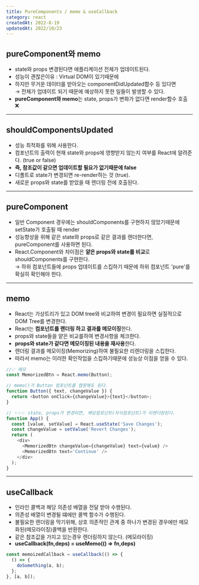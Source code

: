 ```yaml
---
title: PureComponents / memo & useCallback
category: react
createdAt: 2022-8-19
updatedAt: 2022/10/23
---
```


## pureComponent와 memo

- state와 props 변경된다면 애플리케이션 전체가 업데이트된다.
- 성능이 괜찮은이유 : Virtual DOM이 있기때문에
- 하지만 무거운 데이터를 받아오는 componentDidUpdated함수 등 있다면  
  → 전체가 업데이트 되기 때문에 예상하지 못한 일들이 발생할 수 있다.
- **pureComponent와 memo**는 state, props가 변화가 없다면 render함수 호출 ❌

---

## shouldComponentsUpdated

- 성능 최적화를 위해 사용한다.
- 컴포넌트의 출력이 현재 state와 props에 영향받지 않는지 여부를 React에 알려준다. (true or false)
- **즉, 참조값이 같으면 업데이트할 필요가 없기때문에 false**
- 디폴트로 state가 변경되면 re-render하는 것 (true).
- 새로운 props와 state를 받았을 때 렌더링 전에 호출된다.

---

## pureComponent

- 일반 Component 경우에는 shouldComponents를 구현하지 않았기때문에 setState가 호출될 때 render
- 성능향상을 위해 같은 state와 props로 같은 결과를 렌더한다면, pureComponent를 사용하면 된다.
- React.Component와 차이점은 **얕은 props와 state를 비교**로 shouldComponents를 구현한다.  
  → 하위 컴포넌트들에 props 업데이트를 스킵하기 때문에 하위 컴포넌트 'pure'를 확실히 확인해야 한다.

---

## memo

- React는 가상트리가 있고 DOM tree와 비교하여 변경이 필요하면 실질적으로 DOM Tree를 변경한다.
- React는 **컴포넌트를 랜더링 하고 결과를 메모이징**한다.
- props와 state들을 얕은 비교를하여 변경사항을 체크한다.
- **props와 state가 같다면 메모이징된 내용을 재사용**한다.
- 렌더링 결과를 메모이징(Memorizing)하여 불필요한 리렌더링을 스킵한다.
- 따라서 memo는 이러한 확인작업을 스킵하기때문에 성능상 이점을 얻을 수 있다.

```javascript
//✅ 메모
const MemorizedBtn = React.memo(Button);

// memo()가 Button 컴포넌트를 랩핑해도 된다.
function Button({ text, changeValue }) {
  return <button onClick={changeValue}>{text}</button>;
}

// ✨✨✨ state, props가 변경되면, 해당컴포넌트(자식컴포넌트)가 리렌더링된다.
function App() {
  const [value, setValue] = React.useState('Save Changes');
  const changeValue = setValue('Revert Changes');
  return (
    <div>
      <MemorizedBtn changeValue={changeValue} text={value} />
      <MemorizedBtn text='Continue' />
    </div>
  );
}
```

---

## useCallback

- 인라인 콜백과 해당 의존성 배열을 전달 받아 수행된다.
- 의존성 배열이 변경될 떄에만 콜백 함수가 수행된다.
- 불필요한 렌더링을 막기위해, 상호 의존적인 관계 중 하나가 변경된 경우에만 메모화된(메모라이징)콜백을 반환한다.
- 같은 참조값을 가지고 있는경우 렌더링하지 않는다. (메모라이징)
- **useCallback(fn,deps) = useMemo(() => fn,deps)**

```javascript
const memoizedCallback = useCallback(() => {
  () => {
    doSomething(a, b);
  };
}, [a, b]);
```

